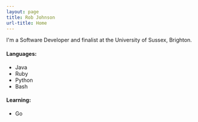```yaml
---
layout: page
title: Rob Johnson
url-title: Home
---
```


I'm a Software Developer and finalist at the University of Sussex, Brighton.

#### Languages:
* Java
* Ruby
* Python
* Bash

#### Learning:
* Go
